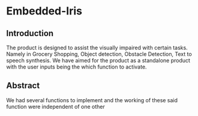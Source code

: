 # **Embedded-Iris**

## Introduction
The product is designed to assist the visually impaired with certain tasks. Namely in Grocery Shopping, Object detection, Obstacle Detection, Text to speech synthesis. We have aimed for the product as a standalone product with the user inputs being the which function to activate.

## Abstract
We had several functions to implement and the working of these said function were independent of one other 
